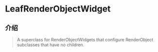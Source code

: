 # LeafRenderObjectWidget

## 介绍

> A superclass for RenderObjectWidgets that configure RenderObject subclasses that have no children.
